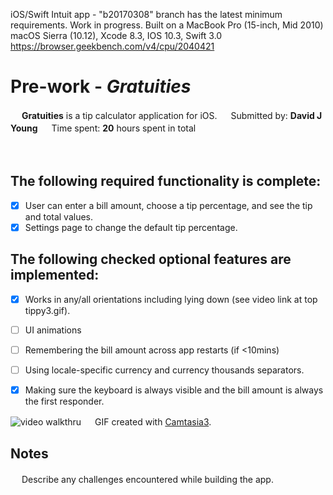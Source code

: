 iOS/Swift Intuit app - "b20170308" branch has the latest minimum requirements. Work in progress.
Built on a MacBook Pro (15-inch, Mid 2010) macOS Sierra (10.12), Xcode 8.3, IOS 10.3, Swift 3.0 https://browser.geekbench.com/v4/cpu/2040421
# Pre-work - *Gratuities*
　
**Gratuities** is a tip calculator application for iOS.
　
Submitted by: **David J Young**
　
Time spent: **20** hours spent in total

　
## The following **required** functionality is complete:
* [x] User can enter a bill amount, choose a tip percentage, and see the tip and total values.
* [x] Settings page to change the default tip percentage.

## The following checked **optional** features are implemented:
* [x] Works in any/all orientations including lying down (see video link at top tippy3.gif).
* [ ] UI animations
* [ ] Remembering the bill amount across app restarts (if <10mins)
* [ ] Using locale-specific currency and currency thousands separators.
* [x] Making sure the keyboard is always visible and the bill amount is always the first responder. 


![video walkthru](http://davidjyoung.com/cmg/tippy5.gif)
　
GIF created with [Camtasia3](https://www.techsmith.com/).
　
## Notes
　
Describe any challenges encountered while building the app.
　

